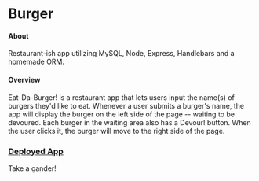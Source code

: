 # Burger

#### About
Restaurant-ish app utilizing MySQL, Node, Express, Handlebars and a homemade ORM. 


#### Overview
Eat-Da-Burger! is a restaurant app that lets users input the name(s) of burgers they'd like to eat.
Whenever a user submits a burger's name, the app will display the burger on the left side of the page -- waiting to be devoured.
Each burger in the waiting area also has a Devour! button. When the user clicks it, the burger will move to the right side of the page.

### [Deployed App](https://burgersjlg.herokuapp.com/) 
Take a gander!